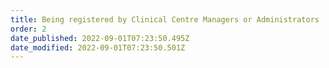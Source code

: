 ```yaml
---
title: Being registered by Clinical Centre Managers or Administrators​
order: 2
date_published: 2022-09-01T07:23:50.495Z
date_modified: 2022-09-01T07:23:50.501Z
---
```


